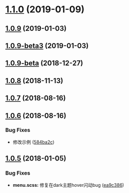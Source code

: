 <a name="1.1.0"></a>
# [1.1.0](https://github.com/tinper-bee/bee-menus/compare/v1.0.9...v1.1.0) (2019-01-09)



<a name="1.0.9"></a>
## [1.0.9](https://github.com/tinper-bee/bee-menus/compare/v1.0.9-beta3...v1.0.9) (2019-01-03)



<a name="1.0.9-beta3"></a>
## [1.0.9-beta3](https://github.com/tinper-bee/bee-menus/compare/v1.0.9-beta...v1.0.9-beta3) (2019-01-03)



<a name="1.0.9-beta"></a>
## [1.0.9-beta](https://github.com/tinper-bee/bee-menus/compare/v1.0.8...v1.0.9-beta) (2018-12-27)



<a name="1.0.8"></a>
## [1.0.8](https://github.com/tinper-bee/bee-menus/compare/v1.0.7...v1.0.8) (2018-11-13)



<a name="1.0.7"></a>
## [1.0.7](https://github.com/tinper-bee/bee-menus/compare/v1.0.6...v1.0.7) (2018-08-16)



<a name="1.0.6"></a>
## [1.0.6](https://github.com/tinper-bee/bee-menus/compare/v1.0.5...v1.0.6) (2018-08-16)


### Bug Fixes

* 修改示例 ([584ba2c](https://github.com/tinper-bee/bee-menus/commit/584ba2c))



<a name="1.0.5"></a>
## [1.0.5](https://github.com/tinper-bee/bee-menus/compare/ea9c386...v1.0.5) (2018-01-05)


### Bug Fixes

* **menu.scss:** 修复在dark主题hover闪动bug ([ea9c386](https://github.com/tinper-bee/bee-menus/commit/ea9c386))



